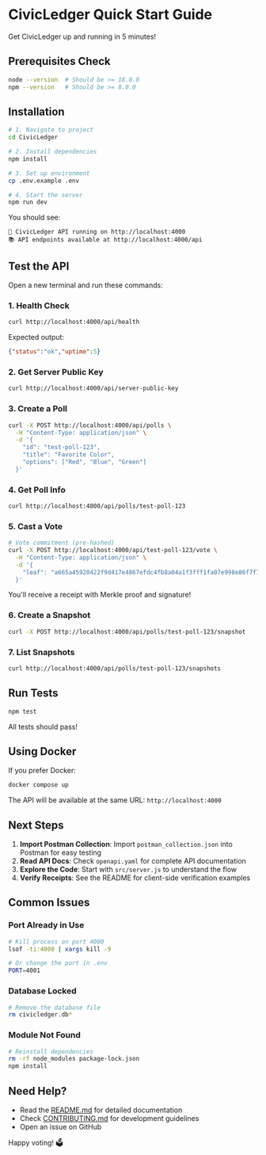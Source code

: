 # CivicLedger Quick Start Guide

Get CivicLedger up and running in 5 minutes!

## Prerequisites Check

```bash
node --version  # Should be >= 18.0.0
npm --version   # Should be >= 8.0.0
```

## Installation

```bash
# 1. Navigate to project
cd CivicLedger

# 2. Install dependencies
npm install

# 3. Set up environment
cp .env.example .env

# 4. Start the server
npm run dev
```

You should see:
```
🚀 CivicLedger API running on http://localhost:4000
📚 API endpoints available at http://localhost:4000/api
```

## Test the API

Open a new terminal and run these commands:

### 1. Health Check
```bash
curl http://localhost:4000/api/health
```

Expected output:
```json
{"status":"ok","uptime":5}
```

### 2. Get Server Public Key
```bash
curl http://localhost:4000/api/server-public-key
```

### 3. Create a Poll
```bash
curl -X POST http://localhost:4000/api/polls \
  -H "Content-Type: application/json" \
  -d '{
    "id": "test-poll-123",
    "title": "Favorite Color",
    "options": ["Red", "Blue", "Green"]
  }'
```

### 4. Get Poll Info
```bash
curl http://localhost:4000/api/polls/test-poll-123
```

### 5. Cast a Vote
```bash
# Vote commitment (pre-hashed)
curl -X POST http://localhost:4000/api/test-poll-123/vote \
  -H "Content-Type: application/json" \
  -d '{
    "leaf": "a665a45920422f9d417e4867efdc4fb8a04a1f3fff1fa07e998e86f7f7a27ae3"
  }'
```

You'll receive a receipt with Merkle proof and signature!

### 6. Create a Snapshot
```bash
curl -X POST http://localhost:4000/api/polls/test-poll-123/snapshot
```

### 7. List Snapshots
```bash
curl http://localhost:4000/api/polls/test-poll-123/snapshots
```

## Run Tests

```bash
npm test
```

All tests should pass!

## Using Docker

If you prefer Docker:

```bash
docker compose up
```

The API will be available at the same URL: `http://localhost:4000`

## Next Steps

1. **Import Postman Collection**: Import `postman_collection.json` into Postman for easy testing
2. **Read API Docs**: Check `openapi.yaml` for complete API documentation
3. **Explore the Code**: Start with `src/server.js` to understand the flow
4. **Verify Receipts**: See the README for client-side verification examples

## Common Issues

### Port Already in Use
```bash
# Kill process on port 4000
lsof -ti:4000 | xargs kill -9

# Or change the port in .env
PORT=4001
```

### Database Locked
```bash
# Remove the database file
rm civicledger.db*
```

### Module Not Found
```bash
# Reinstall dependencies
rm -rf node_modules package-lock.json
npm install
```

## Need Help?

- Read the [README.md](README.md) for detailed documentation
- Check [CONTRIBUTING.md](CONTRIBUTING.md) for development guidelines
- Open an issue on GitHub

Happy voting! 🗳️

